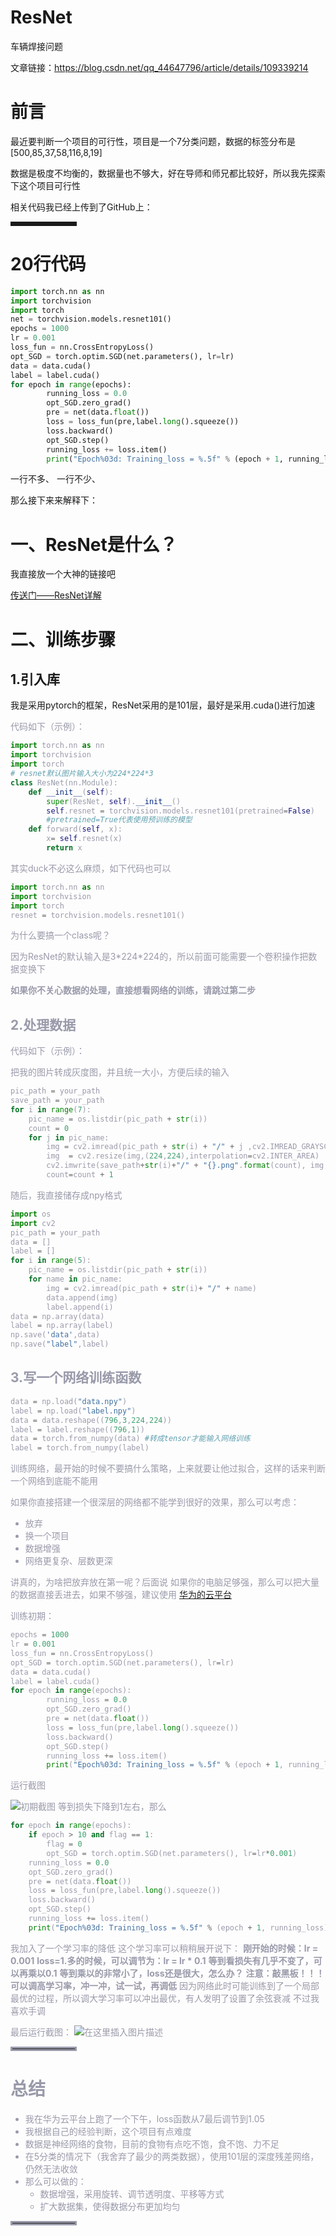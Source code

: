 # ResNet
车辆焊接问题

文章链接：https://blog.csdn.net/qq_44647796/article/details/109339214
# 前言

最近要判断一个项目的可行性，项目是一个7分类问题，数据的标签分布是[500,85,37,58,116,8,19]

数据是极度不均衡的，数据量也不够大，好在导师和师兄都比较好，所以我先探索下这个项目可行性

相关代码我已经上传到了GitHub上：
<hr style=" border:solid; width:100px; height:1px;" color=#000000 size=1">

# 20行代码

```python
import torch.nn as nn
import torchvision
import torch
net = torchvision.models.resnet101()
epochs = 1000
lr = 0.001
loss_fun = nn.CrossEntropyLoss()
opt_SGD = torch.optim.SGD(net.parameters(), lr=lr)
data = data.cuda()
label = label.cuda()
for epoch in range(epochs):
        running_loss = 0.0
        opt_SGD.zero_grad()
        pre = net(data.float())
        loss = loss_fun(pre,label.long().squeeze())
        loss.backward()
        opt_SGD.step()
        running_loss += loss.item()
        print("Epoch%03d: Training_loss = %.5f" % (epoch + 1, running_loss))
```
一行不多、
一行不少、

那么接下来来解释下：
# 一、ResNet是什么？

我直接放一个大神的链接吧

[传送门——ResNet详解](https://blog.csdn.net/u013181595/article/details/80990930)



# 二、训练步骤
## 1.引入库
我是采用pytorch的框架，ResNet采用的是101层，最好是采用.cuda()进行加速

<font color=#999AAA >代码如下（示例）：

```python
import torch.nn as nn
import torchvision
import torch
# resnet默认图片输入大小为224*224*3
class ResNet(nn.Module):
    def __init__(self):
        super(ResNet, self).__init__()
        self.resnet = torchvision.models.resnet101(pretrained=False)  
        #pretrained=True代表使用预训练的模型
    def forward(self, x):
        x= self.resnet(x)
        return x
```

其实duck不必这么麻烦，如下代码也可以

```python
import torch.nn as nn
import torchvision
import torch
resnet = torchvision.models.resnet101()

```

为什么要搞一个class呢？

因为ResNet的默认输入是3\*224\*224的，所以前面可能需要一个卷积操作把数据变换下

**如果你不关心数据的处理，直接想看网络的训练，请跳过第二步**


## 2.处理数据

<font color=#999AAA >代码如下（示例）：


把我的图片转成灰度图，并且统一大小，方便后续的输入
```python
pic_path = your_path
save_path = your_path
for i in range(7):
    pic_name = os.listdir(pic_path + str(i))
    count = 0
    for j in pic_name:
        img = cv2.imread(pic_path + str(i) + "/" + j ,cv2.IMREAD_GRAYSCALE)
        img  = cv2.resize(img,(224,224),interpolation=cv2.INTER_AREA)
        cv2.imwrite(save_path+str(i)+"/" + "{}.png".format(count), img, [cv2.IMWRITE_PNG_COMPRESSION, 0])
        count=count + 1
```
随后，我直接储存成npy格式

```python
import os
import cv2
pic_path = your_path
data = []
label = []
for i in range(5):
    pic_name = os.listdir(pic_path + str(i))
    for name in pic_name:
        img = cv2.imread(pic_path + str(i)+ "/" + name)
        data.append(img)
        label.append(i)
data = np.array(data)
label = np.array(label)
np.save('data',data)
np.save("label",label)
```
## 3.写一个网络训练函数

```python
data = np.load("data.npy")
label = np.load("label.npy")
data = data.reshape((796,3,224,224))
label = label.reshape((796,1))
data = torch.from_numpy(data) #转成tensor才能输入网络训练
label = torch.from_numpy(label)
```
训练网络，最开始的时候不要搞什么策略，上来就要让他过拟合，这样的话来判断一个网络到底能不能用

如果你直接搭建一个很深层的网络都不能学到很好的效果，那么可以考虑：
- 放弃
- 换一个项目
- 数据增强
- 网络更复杂、层数更深

讲真的，为啥把放弃放在第一呢？后面说
如果你的电脑足够强，那么可以把大量的数据直接丢进去，如果不够强，建议使用  [华为的云平台](https://www.huaweicloud.com/)

训练初期：
```python
epochs = 1000
lr = 0.001
loss_fun = nn.CrossEntropyLoss()
opt_SGD = torch.optim.SGD(net.parameters(), lr=lr)
data = data.cuda()
label = label.cuda()
for epoch in range(epochs):
        running_loss = 0.0
        opt_SGD.zero_grad()
        pre = net(data.float())
        loss = loss_fun(pre,label.long().squeeze())
        loss.backward()
        opt_SGD.step()
        running_loss += loss.item()
        print("Epoch%03d: Training_loss = %.5f" % (epoch + 1, running_loss))
```
运行截图

![初期截图](https://img-blog.csdnimg.cn/20201028203624813.png?x-oss-process=image/watermark,type_ZmFuZ3poZW5naGVpdGk,shadow_10,text_aHR0cHM6Ly9ibG9nLmNzZG4ubmV0L3FxXzQ0NjQ3Nzk2,size_16,color_FFFFFF,t_70#pic_center)
等到损失下降到1左右，那么

```python
for epoch in range(epochs):
    if epoch > 10 and flag == 1:
        flag = 0
        opt_SGD = torch.optim.SGD(net.parameters(), lr=lr*0.001)
    running_loss = 0.0
    opt_SGD.zero_grad()
    pre = net(data.float())
    loss = loss_fun(pre,label.long().squeeze())
    loss.backward()
    opt_SGD.step()
    running_loss += loss.item()
    print("Epoch%03d: Training_loss = %.5f" % (epoch + 1, running_loss))
```
我加入了一个学习率的降低
这个学习率可以稍稍展开说下：
**刚开始的时候：lr = 0.001**
**loss=1.多的时候，可以调节为：lr = lr * 0.1**
**等到看损失有几乎不变了，可以再乘以0.1**
**等到乘以的非常小了，loss还是很大，怎么办？**
**注意：敲黑板！！！**
**可以调高学习率，冲一冲，试一试，再调低**
因为网络此时可能训练到了一个局部最优的过程，所以调大学习率可以冲出最优，有人发明了设置了余弦衰减
不过我喜欢手调

最后运行截图：
![在这里插入图片描述](https://img-blog.csdnimg.cn/20201028204433545.png?x-oss-process=image/watermark,type_ZmFuZ3poZW5naGVpdGk,shadow_10,text_aHR0cHM6Ly9ibG9nLmNzZG4ubmV0L3FxXzQ0NjQ3Nzk2,size_16,color_FFFFFF,t_70#pic_center)

<hr style=" border:solid; width:100px; height:1px;" color=#000000 size=1">

# 总结
- 我在华为云平台上跑了一个下午，loss函数从7最后调节到1.05
- 我根据自己的经验判断，这个项目有点难度
- 数据是神经网络的食物，目前的食物有点吃不饱，食不饱、力不足
- 在5分类的情况下（我舍弃了最少的两类数据），使用101层的深度残差网络，仍然无法收敛
- 那么可以做的：
	- 数据增强，采用旋转、调节透明度、平移等方式 
	- 扩大数据集，使得数据分布更加均匀

<hr style=" border:solid; width:100px; height:1px;" color=#000000 size=1">

